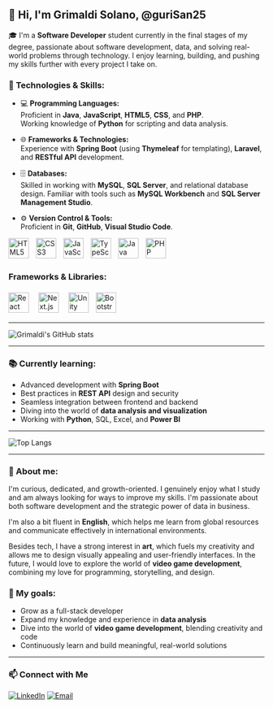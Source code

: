 ## 👋 Hi, I'm Grimaldi Solano, @guriSan25

🎓 I'm a **Software Developer** student currently in the final stages of my degree, passionate about software development, data, and solving real-world problems through technology. I enjoy learning, building, and pushing my skills further with every project I take on.

### 🚀 Technologies & Skills:
- 💻 **Programming Languages:**  
  Proficient in **Java**, **JavaScript**, **HTML5**, **CSS**, and **PHP**.  
  Working knowledge of **Python** for scripting and data analysis.

- 🌐 **Frameworks & Technologies:**  
  Experience with **Spring Boot** (using **Thymeleaf** for templating), **Laravel**, and **RESTful API** development.

- 🗄️ **Databases:**  
  Skilled in working with **MySQL**, **SQL Server**, and relational database design. Familiar with tools such as **MySQL Workbench** and **SQL Server Management Studio**.

- ⚙️ **Version Control & Tools:**  
  Proficient in **Git**, **GitHub**, **Visual Studio Code**.

<p>
  <img src="https://cdn.jsdelivr.net/gh/devicons/devicon/icons/html5/html5-original.svg" alt="HTML5" width="40" height="40" style="margin-right: 10px;"/> 
  <img src="https://cdn.jsdelivr.net/gh/devicons/devicon/icons/css3/css3-original.svg" alt="CSS3" width="40" height="40" style="margin-right: 10px;"/> 
  <img src="https://cdn.jsdelivr.net/gh/devicons/devicon/icons/javascript/javascript-original.svg" alt="JavaScript" width="40" height="40" style="margin-right: 10px;"/>
  <img src="https://cdn.jsdelivr.net/gh/devicons/devicon/icons/typescript/typescript-original.svg" alt="TypeScript" width="40" height="40" style="margin-right: 10px;"/> 
  <img src="https://cdn.jsdelivr.net/gh/devicons/devicon/icons/java/java-original.svg" alt="Java" width="40" height="40" style="margin-right: 10px;"/>
  <img src="https://cdn.jsdelivr.net/gh/devicons/devicon/icons/php/php-original.svg" alt="PHP" width="40" height="40" style="margin-right: 10px;"/> 
</p>

### **Frameworks & Libraries:**
<p>
  <img src="https://cdn.jsdelivr.net/gh/devicons/devicon/icons/react/react-original.svg" alt="React" width="40" height="40" style="margin-right: 10px;"/> 
  <img src="https://cdn.jsdelivr.net/gh/devicons/devicon/icons/nextjs/nextjs-original.svg" alt="Next.js" width="40" height="40" style="background-color: white; padding: 5px; border-radius: 5px; margin-right: 10px;"/> 
  <img src="https://cdn.jsdelivr.net/gh/devicons/devicon/icons/unity/unity-original.svg" alt="Unity" width="40" height="40" style="margin-right: 10px;"/> 
  
  <img src="https://cdn.jsdelivr.net/gh/devicons/devicon/icons/bootstrap/bootstrap-original.svg" alt="Bootstrap" width="40" height="40" style="margin-right: 10px;"/>
</p>

---

![Grimaldi's GitHub stats](https://github-readme-stats.vercel.app/api?username=guriSan25&show_icons=true&theme=radical)

---


### 📚 Currently learning:
- Advanced development with **Spring Boot**
- Best practices in **REST API** design and security
- Seamless integration between frontend and backend
- Diving into the world of **data analysis and visualization**
- Working with **Python**, SQL, Excel, and **Power BI**

---

![Top Langs](https://github-readme-stats.vercel.app/api/top-langs/?username=guriSan25&layout=compact&theme=radical)

---

### 🌱 About me:
I'm curious, dedicated, and growth-oriented. I genuinely enjoy what I study and am always looking for ways to improve my skills. I'm passionate about both software development and the strategic power of data in business.

I'm also a bit fluent in **English**, which helps me learn from global resources and communicate effectively in international environments.

Besides tech, I have a strong interest in **art**, which fuels my creativity and allows me to design visually appealing and user-friendly interfaces. In the future, I would love to explore the world of **video game development**, combining my love for programming, storytelling, and design.

### 🎯 My goals:
- Grow as a full-stack developer  
- Expand my knowledge and experience in **data analysis**  
- Dive into the world of **video game development**, blending creativity and code  
- Continuously learn and build meaningful, real-world solutions

---

### 📫 Connect with Me

[![LinkedIn](https://img.shields.io/badge/-LinkedIn-0072b1?style=flat&logo=linkedin&logoColor=white)](https://linkedin.com/in/grimaldisolanot)
[![Email](https://img.shields.io/badge/-Email-D14836?style=flat&logo=gmail&logoColor=white)](https://mail.google.com/mail/?view=cm&fs=1&to=solanogrimaldi09@gmail.com)


